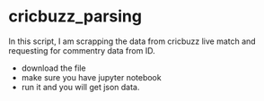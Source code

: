 # cricbuzz_parsing

In this script, I am scrapping the data from cricbuzz live match and requesting for commentry data from ID.

- download the file
- make sure you have jupyter notebook
- run it and you will get json data.
